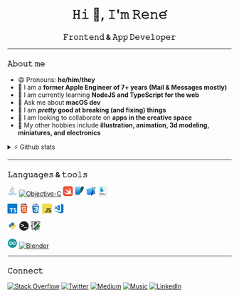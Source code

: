 <h1 align="center">𝙷𝚒 👋, 𝙸'𝚖 𝚁𝚎𝚗𝚎́</h1>
<h3 align="center">𝙵𝚛𝚘𝚗𝚝𝚎𝚗𝚍 & 𝙰𝚙𝚙 𝙳𝚎𝚟𝚎𝚕𝚘𝚙𝚎𝚛</h3>

<hr/>

### 𝙰𝚋𝚘𝚞𝚝 𝚖𝚎
-  😄 Pronouns: **he/him/they**
-  I am a **former Apple Engineer of 7+ years (Mail & Messages mostly)**
- 🌱 I am currently learning **NodeJS and TypeScript for the web**
- 💬 Ask me about **macOS dev**
- 🔨 I am  ***pretty* good at breaking (and fixing) things**
- 👯 I am looking to collaborate on **apps in the creative space**
- 🎨 My other hobbies include **illustration, animation, 3d modeling, miniatures, and electronics**


<details>
  <summary>⚡ Github stats</summary>
[![My github stats](https://github-readme-stats.vercel.app/api?username=rfbarraza&show_icons=true&count_private=true&custom_title=Stats&include_all_commits=true&hide_border=true&hide=stars,prs&theme=graywhite)](https://github.com/anuraghazra/github-readme-stats)
</details>

<hr/>

### 𝙻𝚊𝚗𝚐𝚞𝚊𝚐𝚎𝚜 & 𝚝𝚘𝚘𝚕𝚜

[<img alt ="C" width="22px" src="https://raw.githubusercontent.com/github/explore/80688e429a7d4ef2fca1e82350fe8e3517d3494d/topics/c/c.png" />](https://www.cprogramming.com/)
[<img alt ="Objective-C" width="22px" src="https://www.vectorlogo.zone/logos/apple_objectivec/apple_objectivec-icon.svg" />](https://developer.apple.com/library/archive/documentation/Cocoa/Conceptual/ProgrammingWithObjectiveC/Introduction/Introduction.html)
[<img alt ="Swift" width="22px" src="https://raw.githubusercontent.com/github/explore/80688e429a7d4ef2fca1e82350fe8e3517d3494d/topics/swift/swift.png" />](https://developer.apple.com/swift/)
[<img alt ="Sqlite" width="22px" src="https://raw.githubusercontent.com/github/explore/2d218e3aa252dc90eef269b34eeec1fbd15dc07e/topics/sqlite/sqlite.png" />](https://www.sqlite.org/index.html)
[<img alt ="XCode" width="22px" src="https://raw.githubusercontent.com/github/explore/80688e429a7d4ef2fca1e82350fe8e3517d3494d/topics/xcode/xcode.png" />](https://developer.apple.com/xcode/)
[<img alt ="macOS" width="22px" src="https://raw.githubusercontent.com/github/explore/80688e429a7d4ef2fca1e82350fe8e3517d3494d/topics/macos/macos.png" />](https://developer.apple.com/macos/)

[<img alt ="TypeScript" width="22px" src="https://raw.githubusercontent.com/github/explore/80688e429a7d4ef2fca1e82350fe8e3517d3494d/topics/typescript/typescript.png" />](https://www.typescriptlang.org/)
[<img alt ="HTML" width="22px" src="https://raw.githubusercontent.com/github/explore/80688e429a7d4ef2fca1e82350fe8e3517d3494d/topics/html/html.png" />](https://www.w3.org/html/)
[<img alt ="CSS" width="22px" src="https://raw.githubusercontent.com/github/explore/80688e429a7d4ef2fca1e82350fe8e3517d3494d/topics/css/css.png" />](https://www.w3schools.com/css)
[<img alt ="Javascript" width="22px" src="https://raw.githubusercontent.com/github/explore/80688e429a7d4ef2fca1e82350fe8e3517d3494d/topics/javascript/javascript.png" />](https://developer.mozilla.org/en-US/docs/Web/JavaScript)
[<img alt ="VSCode" width="22px" src="https://raw.githubusercontent.com/github/explore/80688e429a7d4ef2fca1e82350fe8e3517d3494d/topics/visual-studio-code/visual-studio-code.png" />](https://code.visualstudio.com)


[<img alt ="Python" width="22px" src="https://raw.githubusercontent.com/github/explore/80688e429a7d4ef2fca1e82350fe8e3517d3494d/topics/python/python.png" />](https://python.org)
[<img alt ="((ba)|(z))sh" width="22px" src="https://raw.githubusercontent.com/github/explore/d92924b1d925bb134e308bd29c9de6c302ed3beb/topics/terminal/terminal.png" />](https://www.gnu.org/software/bash/)
[<img alt ="vim" width="22px" src="https://raw.githubusercontent.com/github/explore/d92924b1d925bb134e308bd29c9de6c302ed3beb/topics/vim/vim.png" />](https://www.vim.org)

[<img alt ="Arduino" width="22px" src="https://raw.githubusercontent.com/github/explore/80688e429a7d4ef2fca1e82350fe8e3517d3494d/topics/arduino/arduino.png" />](https://arduino.cc)
[<img alt ="Blender" width="22px" src="https://download.blender.org/branding/community/blender_community_badge_white.svg" />](https://blender.org)

<hr/>

### 𝙲𝚘𝚗𝚗𝚎𝚌𝚝

[<img alt="Stack Overflow" src="https://cdn.jsdelivr.net/npm/simple-icons@4.4.0/icons/stackoverflow.svg" width="22px" />][stackoverflow]
[<img alt="Twitter" src="https://cdn.jsdelivr.net/npm/simple-icons@4.4.0/icons/twitter.svg" width="22px" />][twitter]
[<img alt="Medium" src="https://cdn.jsdelivr.net/npm/simple-icons@4.4.0/icons/medium.svg" width="22px" />][medium]
[<img alt="Music" src="https://cdn.jsdelivr.net/npm/simple-icons@4.4.0/icons/itunes.svg" width="22px"/>][music]
[<img alt="LinkedIn" src="https://cdn.jsdelivr.net/npm/simple-icons@4.4.0/icons/linkedin.svg" width="22px" />][linkedin]

[website]: https://rfbarraza.com
[twitter]: https://twitter.com/rfbarraza
[linkedin]: https://linkedin.com/in/rfbarraza/
[apple]: https://apple.com
[medium]: https://medium.com/@rfbarraza
[music]: https://music.apple.com/profile/rfbarraza
[stackoverflow]: https://stackexchange.com/users/15611128/rfbarraza
